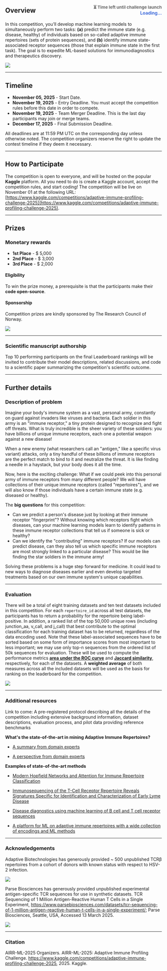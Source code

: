 <h2 style="display: flex; justify-content: space-between; align-items: center; flex-wrap: wrap;">
  <span>Overview</span>
  <span id="launch-countdown" style="text-align: right; font-size: 0.9rem; line-height: 1.3;">
    <span style="color: #666; font-size: 0.85rem;">⏳ Time left until challenge launch</span><br>
    <span id="timer" style="font-weight: 600; color: #2a5bd7;">Loading...</span>
  </span>
</h2>

In this competition, you’ll develop machine learning models to simultaneously perform two tasks: **(a)** predict the immune state (e.g. disease, healthy) of individuals based on so-called adaptive immune repertoires (sets of protein sequences), and **(b)** identify immune state-associated receptor sequences (those that explain immune state in the first task). The goal is to expedite ML-based solutions for immunodiagnostics and therapeutics discovery.

![](https://www.googleapis.com/download/storage/v1/b/kaggle-user-content/o/inbox%2F14003908%2Ff8d529ad950ffd04929db117896db2e3%2Foverview_figure_kaggle_wide.png?generation=1753695746756992&alt=media)

---

## Timeline

- **November 05, 2025** - Start Date.
- **November 19, 2025** - Entry Deadline. You must accept the competition rules before this date in order to compete.
- **November 19, 2025** - Team Merger Deadline. This is the last day participants may join or merge teams.
- **December 17, 2025** - Final Submission Deadline.


All deadlines are at 11:59 PM UTC on the corresponding day unless otherwise noted. The competition organizers reserve the right to update the contest timeline if they deem it necessary.

---

## How to Participate

The competition is open to everyone, and will be hosted on the popular **Kaggle** platform. All you need to do is create a Kaggle account, accept the competition rules, and start coding! The competition will be live on November 01 at the following URL: [https://www.kaggle.com/competitions/adaptive-immune-profiling-challenge-2025](https://www.kaggle.com/competitions/adaptive-immune-profiling-challenge-2025).

---

## Prizes

### Monetary rewards

- **1st Place** - $ 5,000
- **2nd Place** - $ 3,000
- **3rd Place** - $ 2,000

#### Eligibility

To win the prize money, a prerequisite is that the participants make their **code open-source**.

#### Sponsorship

Competition prizes are kindly sponsored by The Research Council of Norway.

![](https://www.googleapis.com/download/storage/v1/b/kaggle-user-content/o/inbox%2F14003908%2Ff9cd864bbd6877f0585d8ca0aefc4a2c%2FNFR-logo-eng-rgb.svg?generation=1753363349749194&alt=media)

---

### Scientific manuscript authorship

Top 10 performing participants on the final Leaderboard rankings will be invited to contribute their model descriptions, related discussions, and code to a scientific paper summarizing the competition's scientific outcome. 

---

## Further details

### Description of problem

Imagine your body's immune system as a vast, personal army, constantly on guard against invaders like viruses and bacteria. Each soldier in this army is an "immune receptor," a tiny protein designed to recognize and fight off threats. What is truly incredible is the sheer variety of these soldiers: you have billions of unique immune receptors, each one a potential weapon against a new disease!

When a new enemy (what researchers call an "antigen," like a specific virus variant) attacks, only a tiny handful of these billions of immune receptors are the perfect match to bind to it and neutralize the threat. It is like finding a needle in a haystack, but your body does it all the time.

Now, here is the exciting challenge: What if we could peek into this personal army of immune receptors from many different people? We will have collections of their unique immune receptors (called "repertoires"), and we will also know if those individuals have a certain immune state (e.g. diseased or healthy).

The **big questions** for this competition:

- Can we predict a person's disease just by looking at their immune receptor "fingerprint"? Without knowing which receptors fight which diseases, can your machine learning models learn to identify patterns in these immune receptor collections that tell us if someone is sick or healthy?
- Can we identify the "contributing" immune receptors? If our models can predict disease, can they also tell us which specific immune receptors are most strongly linked to a particular disease? This would be like finding the star soldiers in the immune army!

Solving these problems is a huge step forward for medicine. It could lead to new ways to diagnose diseases earlier and even develop targeted treatments based on our own immune system's unique capabilities. 

---
### Evaluation

There will be a total of eight training datasets and ten test datasets included in this competition. For each `repertoire_id` across all test datasets, the participants has to return a probability for the repertoire being label-positive. In addition, a ranked list of the top 50,000 unique rows (including junction_aa, v_call, and j_call) that best contribute to the optimal classification for each training dataset has to be returned, regardless of the data encoding used. Note that these label-associated sequences have to be sorted based on some form of importance scores from most important to less important; we may use only top-n sequences from the ordered list of 50k sequences for evaluation. These will be used to compute the performance metrics [**area under the ROC curve**](http://en.wikipedia.org/wiki/Receiver_operating_characteristic) and [**Jaccard similarity**](https://en.wikipedia.org/wiki/Jaccard_index), respectively, for each of the datasets. A **weighted average** of both measures across all the included datasets will be used as the basis for ranking on the leaderboard for the competition. 

![](https://www.googleapis.com/download/storage/v1/b/kaggle-user-content/o/inbox%2F14003908%2Fe90dfb300794e8270759b3736310a748%2Fevaluation_illustration_for_kaggle_page.png?generation=1753343578933157&alt=media)

---

### Additional resources

Link to come: A pre-registered protocol describing all the details of the competition including extensive background information, dataset descriptions, evaluation process, and pilot data providing reference benchmarks

**What's the state-of-the-art in mining Adaptive Immune Repertoires?**

- [A summary from domain experts](https://www.sciencedirect.com/science/article/pii/S2452310020300524)

- [A perspective from domain experts](https://www.sciencedirect.com/science/article/pii/S2405471224003429)

**Examples of state-of-the-art methods**

- [Modern Hopfield Networks and Attention for Immune Repertoire Classification](https://doi.org/10.1101/2020.04.12.038158)

- [Immunosequencing of the T-Cell Receptor Repertoire Reveals Signatures Specific for Identification and Characterization of Early Lyme Disease](https://www.medrxiv.org/content/10.1101/2021.07.30.21261353v2.full)

- [Disease diagnostics using machine learning of B cell and T cell receptor sequences](https://pmc.ncbi.nlm.nih.gov/articles/PMC12061481/)

- [A platform for ML on adaptive immune repertoires with a wide collection of encodings and ML methods](https://pmc.ncbi.nlm.nih.gov/articles/PMC10312379/)

---

### Acknowledgements

Adaptive Biotechnologies has generously provided ~ 500 unpublished TCRβ repertoires from a cohort of donors with known status with respect to HSV-2 infection.


![](https://www.googleapis.com/download/storage/v1/b/kaggle-user-content/o/inbox%2F14003908%2F9f42047718b1d3cb8e7f9ceae0c23369%2Fadaptive_logo_for_kaggle.png?generation=1753363734230191&alt=media)

Parse Biosciences has generously provided unpublished experimental antigen-specific TCR sequences for use in synthetic datasets. TCR Sequencing of 1 Million Antigen-Reactive Human T Cells in a Single Experiment, https://www.parsebiosciences.com/datasets/tcr-sequencing-of-1-million-antigen-reactive-human-t-cells-in-a-single-experiment/; Parse Biosciences, Seattle, USA, Accessed 13 March 2025.



![](https://www.googleapis.com/download/storage/v1/b/kaggle-user-content/o/inbox%2F14003908%2F1de21aef70c06fce1410b029c3522c20%2FParse_Logo_rgb.png?generation=1753363655433325&alt=media)

---

### Citation

AIRR-ML-2025 Organizers. AIRR-ML-2025: Adaptive Immune Profiling Challenge. https://www.kaggle.com/competitions/adaptive-immune-profiling-challenge-2025, 2025. Kaggle.
